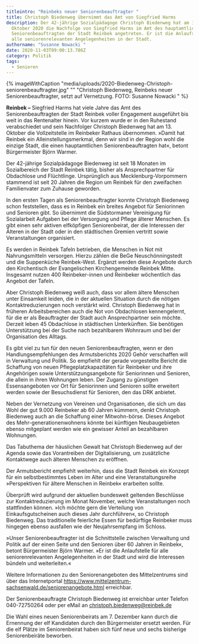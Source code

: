 ```yaml
---
titleintro: "Reinbeks neuer Seniorenbeauftragter "
title: Christoph Biedenweg übernimmt das Amt von Siegfried Harms
description: Der 42-jährige Sozialpädagoge Christoph Biedenweg hat am 13.
  Oktober 2020 die Nachfolge von Siegfried Harms im Amt des hauptamtlichen
  Seniorenbeauftragten der Stadt Reinbek angetreten. Er ist die Anlaufstelle für
  alle seniorenrelevanten Angelegenheiten in der Stadt.
authorname: "Susanne Nowacki "
date: 2020-11-03T09:00:13.786Z
category: Politik
tags:
  - Senioren
---
```



{% imageWithCaption "media/uploads/2020-Biedenweg-Christoph-seniorenbeauftragter.jpg" "" "Christoph Biedenweg, Reinbeks neuer Seniorenbeauftragter, setzt auf Vernetzung. FOTO: Susanne Nowacki   " %}



**Reinbek –** Siegfried Harms hat viele Jahre das Amt des Seniorenbeauftragten der Stadt Reinbek voller Engagement ausgeführt bis weit in das Rentenalter hinein. Vor kurzem wurde er in den Ruhestand verabschiedet und sein Nachfolger Christoph Biedenweg hat am 13. Oktober die Vollzeitstelle im Reinbeker Rathaus übernommen. »Damit hat Reinbek ein Alleinstellungsmerkmal, denn wir sind in der Region wohl die einzige Stadt, die einen hauptamtlichen Seniorenbeauftragten hat«, betont Bürgermeister Björn Warmer.

Der 42-jährige Sozialpädagoge Biedenweg ist seit 18 Monaten im Sozialbereich der Stadt Reinbek tätig, bisher als Ansprechpartner für Obdachlose und Flüchtlinge. Ursprünglich aus Mecklenburg-Vorpommern stammend ist seit 20 Jahren die Region um Reinbek für den zweifachen Familienvater zum Zuhause geworden.

In den ersten Tagen als Seniorenbeauftragter konnte Christoph Biedenweg schon feststellen, dass es in Reinbek ein breites Angebot für Seniorinnen und Senioren gibt. So übernimmt die Südstormaner Vereinigung für Sozialarbeit Aufgaben bei der Versorgung und Pflege älterer Menschen. Es gibt einen sehr aktiven elfköpfigen Seniorenbeirat, der die Interessen der Älteren in der Stadt oder in den städtischen Gremien vertritt sowie Veranstaltungen organisiert. 

Es werden in Reinbek Tafeln betrieben, die Menschen in Not mit Nahrungsmitteln versorgen. Hierzu zählen die BeGe Neuschönningstedt und die Suppenküche Reinbek-West. Ergänzt werden diese Angebote durch den Kirchentisch der Evangelischen Kirchengemeinde Reinbek Mitte. Insgesamt nutzen 400 Reinbeker-innen und Reinbeker wöchentlich das Angebot der Tafeln.

Aber Christoph Biedenweg weiß auch, dass vor allem ältere Menschen unter Einsamkeit leiden, die in der aktuellen Situation durch die nötigen Kontaktreduzierungen noch verstärkt wird. Christoph Biedenweg hat in früheren Arbeitsbereichen auch die Not von Obdachlosen kennengelernt, für die er als Beauftragter der Stadt auch Ansprechpartner sein möchte. Derzeit leben 45 Obdachlose in städtischen Unterkünften. Sie benötigen Unterstützung bei der Suche nach bezahlbarem Wohnraum und bei der Organisation des Alltags.

Es gibt viel zu tun für den neuen Seniorenbeauftragten, wenn er den Handlungsempfehlungen des Armutsberichts 2020 Gehör verschaffen will in Verwaltung und Politik. So empfiehlt der gerade vorgestellte Bericht die Schaffung von neuen Pflegeplatzkapazitäten für Reinbeker und ihre Angehörigen sowie Unterstützungsangebote für Seniorinnen und Senioren, die allein in ihren Wohnungen leben. Der Zugang zu günstigen Essensangeboten vor Ort für Seniorinnen und Senioren sollte erweitert werden sowie der Besuchsdienst für Senioren, den das DRK anbietet. 

Neben der Vernetzung von Vereinen und Organisationen, die sich um das Wohl der gut 9.000 Reinbeker ab 60 Jahren kümmern, denkt Christoph Biedenweg auch an die Schaffung einer Mitwohn-börse. Dieses Angebot des Mehr-generationenwohnens könnte bei künftigen Neubaugebieten ebenso mitgeplant werden wie ein gewisser Anteil an bezahlbaren Wohnungen.

Das Tabuthema der häuslichen Gewalt hat Christoph Biedenweg auf der Agenda sowie das Vorantreiben der Digitalisierung, um zusätzliche Kontaktwege auch älteren Menschen zu eröffnen.

Der Armutsbericht empfiehlt weiterhin, dass die Stadt Reinbek ein Konzept für ein selbstbestimmtes Leben im Alter und eine Veranstaltungsreihe »Perspektiven für ältere Menschen in Reinbek« erarbeiten sollte. 

Überprüft wird aufgrund der aktuellen bundesweit geltenden Beschlüsse zur Kontaktreduzierung im Monat November, welche Veranstaltungen noch stattfinden können. »Ich möchte gern die Verteilung von Einkaufsgutscheinen auch dieses Jahr durchführen«, so Christoph Biedenweg. Das traditionelle feierliche Essen für bedürftige Reinbeker muss hingegen ebenso ausfallen wie der Neujahrsempfang im Schloss.

»Unser Seniorenbeauftragter ist die Schnittstelle zwischen Verwaltung und Politik auf der einen Seite und den Senioren über 60 Jahren in Reinbek«, betont Bürgermeister Björn Warmer. »Er ist die Anlaufstelle für alle seniorenrelevanten Angelegenheiten in der Stadt und wird die Interessen bündeln und weiterleiten.«

Weitere Informationen zu den Seniorenangeboten des Mittelzentrums sind über das Internetportal https://www.mittelzentrum-sachsenwald.de/seniorenangebote.html erreichbar. 

Der Seniorenbeauftragte Christoph Biedenweg ist erreichbar unter Telefon 040-72750264 oder per eMail an christoph.biedenweg@reinbek.de

Die Wahl eines neuen Seniorenbeirats am 7. Dezember kann durch die Ernennung der elf Kandidaten durch den Bürgermeister ersetzt werden. Für die elf Plätze im Seniorenbeirat haben sich fünf neue und sechs bisherige Seniorenbeiräte beworben.